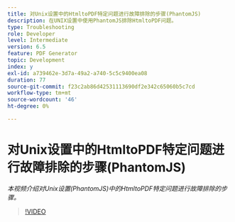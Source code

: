 ```yaml
---
title: 对Unix设置中的HtmltoPDF特定问题进行故障排除的步骤(PhantomJS)
description: 在UNIX设置中使用PhantomJS排除HtmltoPDF问题。
type: Troubleshooting
role: Developer
level: Intermediate
version: 6.5
feature: PDF Generator
topic: Development
index: y
exl-id: a739462e-3d7a-49a2-a740-5c5c9400ea08
duration: 77
source-git-commit: f23c2ab86d42531113690df2e342c65060b5c7cd
workflow-type: tm+mt
source-wordcount: '46'
ht-degree: 0%

---
```


# 对Unix设置中的HtmltoPDF特定问题进行故障排除的步骤(PhantomJS)

*本视频介绍对Unix设置(PhantomJS)中的HtmltoPDF特定问题进行故障排除的步骤。*

>[!VIDEO](https://video.tv.adobe.com/v/335546?quality=12&learn=on)
